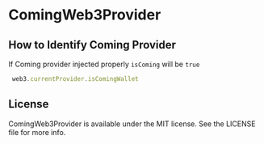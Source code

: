 # ComingWeb3Provider

## How to Identify Coming Provider

If Coming provider injected properly `isComing` will be `true`

```javascript
 web3.currentProvider.isComingWallet
```

## License

ComingWeb3Provider is available under the MIT license. See the LICENSE file for more info.
